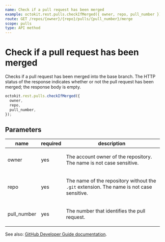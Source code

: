 ```yaml
---
name: Check if a pull request has been merged
example: octokit.rest.pulls.checkIfMerged({ owner, repo, pull_number })
route: GET /repos/{owner}/{repo}/pulls/{pull_number}/merge
scope: pulls
type: API method
---
```


# Check if a pull request has been merged

Checks if a pull request has been merged into the base branch. The HTTP status of the response indicates whether or not the pull request has been merged; the response body is empty.

```js
octokit.rest.pulls.checkIfMerged({
  owner,
  repo,
  pull_number,
});
```

## Parameters

<table>
  <thead>
    <tr>
      <th>name</th>
      <th>required</th>
      <th>description</th>
    </tr>
  </thead>
  <tbody>
    <tr><td>owner</td><td>yes</td><td>

The account owner of the repository. The name is not case sensitive.

</td></tr>
<tr><td>repo</td><td>yes</td><td>

The name of the repository without the `.git` extension. The name is not case sensitive.

</td></tr>
<tr><td>pull_number</td><td>yes</td><td>

The number that identifies the pull request.

</td></tr>
  </tbody>
</table>

See also: [GitHub Developer Guide documentation](https://docs.github.com/rest/pulls/pulls#check-if-a-pull-request-has-been-merged).
